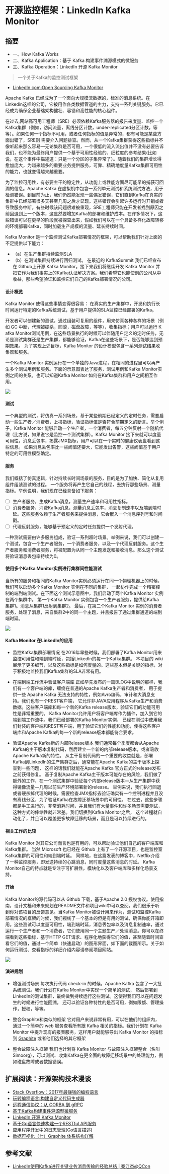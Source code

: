 # 开源监控框架：LinkedIn Kafka Monitor

## 摘要
- 一、How Kafka Works
- 二、Kafka Application：基于 Kafka 构建事件溯源模式的微服务
- 三、Kafka Operation：LinkedIn 开源 Kafka Monitor

>一个关于Kafka的监控测试框架

- [LinkedIn.com:Open Sourcing Kafka Monitor](https://engineering.linkedin.com/blog/2016/05/open-sourcing-kafka-monitor)

Apache Kafka 已经成为了一个面向大规模流数据的，标准的消息系统。在Linkedin这样的公司，它被用作各类数据管道的主力，支持一系列关键服务。它已经成为确保企业基础架构健壮、容错和高性能的核心组件。

在过去,网站高可用工程师（SRE）必须依赖Kafka服务器的报告来度量、监控一个Kafka集群（例如，访问流量，离线分区计数，under-replicated分区计数，等等）。如果任何一个指标不可用，或者任何指标的值是异常的，都有可能是某些方面出错了，SRE则 需要介入问题排查。然而，从一个Kafka集群获得这些指标并不像听起来那么容易—无论集群是否可用，一个很低的流入流出值并不没有必要告诉我们，也不能为最终用户提供一个基于可用性经验的、细粒度的参考结果(比如说，在这个事件中描述道：只是一个分区的子集异常了）。随着我们的集群增长得愈加庞大，为越来越多的重要业务提供服务，可靠、精确地度量Kafka集群可用性的能力，也就变得越来越重要。

为了监控可用性，有必要主干的稳定性，从功能上或性能方面尽可能早的捕获可回溯的信息。Apache Kafka 在虚拟机中包含一系列单元测试和系统测试方法，用于检测错误。到目前为止，我们仍然能发现一些偶发错误，它们直到Kafka在真实的集群中已经部署很多天甚至几周之后才显现。这些错误会引起许多运行时开销或者导致服务中断。有些时候该问题很难被重现，SRE工程师只能在开发者找到原因之前回退到上一个版本，这显然要增加Kafka的部署和维护成本。在许多情况下，这些错误可以在更早的阶段就被探查出来，假如我们可以在一个具备多样化故障转移的环境部署Kafka，同时加载生产规模的流量、延长持续时间。

Kafka Monitor 是一个监控测试Kafka部署情况的框架，可以帮助我们针对上面的不足提供以下能力：
- （a）在生产集群持续监测SLA
- （b）在测试集群持续进行回归测试。
在最近的 KafkaSummit 我们已经宣布在 Github上开源 Kafka Monitor。接下来我们将继续开发 Kafka Monitor 并把它作为我们事实上的Kafka认证解决方案。我们希望它也能使别的公司从中收益，那些希望验证和监控它们自己的Kafka部署情况的公司。

#### 设计概览
Kafka Monitor 使得这些事情变得很容易：
在真实的生产集群中，开发和执行长时间运行特定的Kafka系统测试，基于用户提供的SLA监控已经部署的Kafka。

开发者可以创建新的测试，通过组装可复用的组件，用来仿真各种各样的场景（例如 GC 中断，代理被硬杀，回滚，磁盘故障，等等），收集指标；用户可以运行 K afka Monitor测试用例，在这些场景执行的时候可以伴随用户定义的定时任务，无论是测试集群还是生产集群，都能够验证，Kafka在这些场景下，是否能够达到预期效果。 为了实现上述目标，Kafka Monitor 的设计模型包含一系列测试结果收集器和服务。

一个Kafka Monitor 实例运行在一个单独的Java进程，在相同的进程里可以再产生多个测试用例和服务。下面的示意图表达了服务，测试用例和Kafka Monitor实例之间的关系，也可以知道Kafka  Monitor 如何在Kafka集群和用户之间相互作用。

![](http://o8m8ngokc.bkt.clouddn.com/KafkaMonitor-2.jpg)

#### 测试
一个典型的测试，将仿真一系列场景，基于某些前期已经定义的定时任务，需要启动一些生产者／消费者，上报指标，验证指标值是否符合前期定义的断言。举个例子，Kafka Monitor 能够启动一个生产者，一个消费者，每五分钟反射一个随机代理（比方说，如果说它是监控一个测试集群）。Kafka Monitor 接下来就可以度量可用性，消息丢包率，揭露JMX指标，用户可以在一个实时的健康仪表盘看到这些信息。
 如果消息丢包率比一些阀值还要大，它能发出告警，这些阀值基于用户特定的可用性模型确定。

#### 服务
我们概括了仿真逻辑，针对持续长时间场景的服务，目的是为了加快、简化从复用组件组装测试的过程。
一个服务将再产生它自己的线程，去执行那些场景、测量指标。举例说明，我们现在已经具备如下服务：
- [ ] 生产者服务，生成Kafka消息，测量生产速率和可用性指标。
- [ ] 消费者服务，消费Kafka消息，测量消息丢包率，消息复制速率以及端到端时延。这些服务依赖于生产者服务来提供消息，它会嵌入一个消息序列号和时间戳。
- [ ] 代理反射服务，能够基于预定义的定时任务提供一个发射代理。

一种测试需要由许多服务组成，验证一系列超时场景。举例来说，我们可以创建一个测试，包含一个生产者服务，一个消费者服务，以及一个代理反射服务。这个生产者服务和消费者服务，将被配置为从同一个主题发送和接收消息。那么这个测试将验证消息丢包率持续为0。

#### 使用多个Kafka Monitor实例进行集群间性能测试

当所有的服务和相同的Kafka Monitor实例必须运行在同一个物理机器上的时候，我们可以启动多个Kafka Monitor 实例在不同的集群，
一起协作完成一个精密控制的端到端测试。在下面这个测试示意图中，我们启动了两个Kafka Monitor 实例在两个集群中。
第一个Kafka Monitor 实例包含一个生产者服务，提供给Kafka 集群1。消息从集群1反射到集群2。
最后，在第二个Kafka Monitor 实例的消费者服务，处理了消息，来自集群2中的同一个主题，并且报告了通过集群通道的端到端时延。

![](http://o8m8ngokc.bkt.clouddn.com/KafkaMonitor-3.jpg)	 

#### Kafka Monitor 在LinkedIn的应用

- 监控Kafka集群部署情况
在2016年早些时候，我们部署了Kafka Monitor用来监控可用性和端到端时延，包括LinkedIn的每一个Kafka集群。
本项目的 wiki 展示了更多细节，以及这些指标是如何度量的。这些基本但是关键的指标，对于积极地监控我们Kafka集群的SLA非常有用。

- 在端到端工作流中验证客户端库
正如早先发布的一篇BLOG中说明的那样，我们有一个客户端的库，缠绕在普通的Apache Kafka生产者和消费者，
用于提供一些 Apache Kafka 无法支持的特性，例如Avro编码，审计和大消息支持。我们也有一个REST客户端，
它允许非JAVA应用程序从Kafka生产和消费数据。这些客户端库和每一个新的Kafka release版本，验证它们的功能可用性是非常重要的。
Kafka Monitor允许用户将客户端库作为插件，加入到它的端到端工作流中。我们已经部署的Kafka Monitor实例，
已经在测试中使用我们封装的客户端和REST客户端，用于验证它们的性能和功能，使得这些客户端库和Apache Kafka的每一个新的release版本都能符合要求。

- 验证Apache Kafka新的内部Release版本
我们通常每个季度都会从Apache Kafka的主干版本复制代码，然后建立一个新的内部release版本，或者吸收Apache Kafka新的特性。
从主干复制代码的一个重要的收益就是，部署Kafka到LinkedIn的生产集群之后，通常能在Apache Kafka的主干版本上探查到一些问题，
这样的话我们就能在Apache Kafka 官方正式的release发布之前获得修复。
基于复制Apache Kafka主干版本可能存在的风险，我们做了额外的工作，在一个测试集群中验证每个内部release版本—从生产集群中获得镜像流量—几周以前生产环境部署新的release。
举例来说，我们执行回退或者硬杀掉代理的时候，需要检查JMX指标去验证确实有一个控制进程并且没有离线分区，为了验证Kafka在故障迁移场景中的可用性。
在过去，这些步骤都是手工进行的，非常消耗时间，并且我们有大量事件和许多场景需要测试，这种方式的伸缩性就非常差。我们切换到Kafka Monitor之后，
这个过程就自动化了，并且可以覆盖更多故障迁移的场景，而且是可以持续进行的。

#### 相关工作的比较
Kafka Monitor 对其它公司而言也是有用的，可以帮助验证他们自己的客户端库和Kafka集群。
当然 Microsoft 也已经在 Github 上有了一个开源项目，也是监控室Kafka集群的可用性和端到端时延。
同样地，在这篇发表的博客中，Netflix介绍了一种监控服务，即发送持续的心跳消息，同时度量这些消息的时延。
Kafka Monitor自己的特点就是专注于可扩展性，模块化以及客户端库和多样化场景支持。

#### 开始
Kafka Monitor的源代码可以从 Github 下载，基于Apache 2.0 授权协议。使用指南，设计文档和未来规划在README文件和项目wiki中可以查阅。我们很乐于听到你对该项目的反馈意见。当Kafka Monitor被设计用来作为，测试和监控Kafka部署情况的框架的时候，我们视线了一个基本的但是有用的测试，确保你能开箱即用。这些测试可以度量可用性，端到端时延，消息丢包率以及消息复制速率，通过运行一个生产者和一个消费者，它们使用同一个主题生产／处理消息。你可以在终端看到这些指标，基于HTTP GET请求、程序化地获得它们的值，甚至随着时间查看它们的值，通过一个简单（快速启动）的图形界面，如下面的截图所示。关于如何运行测试、查看指标的详细介绍内容请参阅项目网站。

![](http://o8m8ngokc.bkt.clouddn.com/KafkaMonitor-1.jpg)

#### 演进规划

- 增强测试场景
每次执行代码 check-in 的时候，Apache Kafka 包含了一大批系统测试。我们计划在Kafka Monitor中实现一个简单的测试，
然后部署到LinkedIn的测试集群，最终做到持续运行这些测试。这使得我们可以在问题发生的时候进行性能回溯，
还可以验证各种特性的是否可用，例如限额、管理操作，授权，等等。

- 整合Graphite和类似的框架
它对用户来说非常有用，可以在他们的组织内，通过一个简单的 web 服务查看所有跟 Kafka 相关的指标。我们计划在 Kafka Monitor 中提升现有的报表服务，这样用户就能够导出 Kafka Monitor 的指标到 [Graphite](https://riboseyim.github.io/2017/12/04/Visualization-Graphite/) 或者他们选择的其它框架

- 整合故障注入框架
我们也计划将 Kafka Monitor 与故障注入框架整合（名叫 Simoorg），可以测试、收集Kafka在更全面的故障迁移场景中的处理能力，例如磁盘故障或者数据错误。

## 扩展阅读：开源架构技术漫谈
- [Stack Overflow：2017年最赚钱的编程语言](https://riboseyim.github.io/2017/07/23/CloudComputing/)
- [玩转编程语言:构建自定义代码生成器](https://riboseyim.github.io/2017/12/21/Language-Auto-Generator/)
- [远程通信协议：从 CORBA 到 gRPC](https://riboseyim.github.io/2017/10/30/Protocol-gRPC/)
- [基于Kafka构建事件溯源型微服务](https://riboseyim.github.io/2017/06/12/OpenSource-Kafka-Microservice/)
- [LinkedIn 开源 Kafka Monitor](https://riboseyim.github.io/2016/08/15/OpenSource-Kafka/)
- [基于Go语言快速构建一个RESTful API服务](https://riboseyim.github.io/2017/05/23/RestfulAPI/)
- [应用程序开发中的日志管理(Go语言描述)](https://riboseyim.github.io/2017/05/24/Log/)
- [数据可视化（七）Graphite 体系结构详解](https://riboseyim.github.io/2017/12/04/Visualization-Graphite/)

## 参考文献
- [LinkedIn使用Kafka进行关键业务消息传输的经验总结 | 秦江杰@QCon](https://mp.weixin.qq.com/s/6s5QuE5fYep0XogrhmOwRg)
